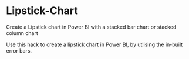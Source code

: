 # Lipstick-Chart
Create a Lipstick chart in Power BI with a stacked bar chart or stacked column chart

Use this hack to create a lipstick chart in Power BI, by utlising the in-built error bars.

